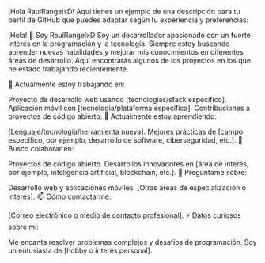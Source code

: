 
¡Hola RaulRangelxD! Aquí tienes un ejemplo de una descripción para tu perfil de GitHub que puedes adaptar según tu experiencia y preferencias:

¡Hola! 👋 Soy RaulRangelxD
Soy un desarrollador apasionado con un fuerte interés en la programación y la tecnología. Siempre estoy buscando aprender nuevas habilidades y mejorar mis conocimientos en diferentes áreas de desarrollo. Aquí encontrarás algunos de los proyectos en los que he estado trabajando recientemente.

🔭 Actualmente estoy trabajando en:

Proyecto de desarrollo web usando [tecnologías/stack específico].
Aplicación móvil con [tecnología/plataforma específica].
Contribuciones a proyectos de código abierto.
🌱 Actualmente estoy aprendiendo:

[Lenguaje/tecnología/herramienta nueva].
Mejores prácticas de [campo específico, por ejemplo, desarrollo de software, ciberseguridad, etc.].
👯 Busco colaborar en:

Proyectos de código abierto.
Desarrollos innovadores en [área de interés, por ejemplo, inteligencia artificial, blockchain, etc.].
💬 Pregúntame sobre:

Desarrollo web y aplicaciones móviles.
[Otras áreas de especialización o interés].
📫 Cómo contactarme:

[Correo electrónico o medio de contacto profesional].
⚡ Datos curiosos sobre mí:

Me encanta resolver problemas complejos y desafíos de programación.
Soy un entusiasta de [hobby o interés personal].

